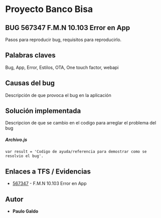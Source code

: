 # Proyecto Banco Bisa

## BUG 567347 F.M.N 10.103 Error en App

Pasos para reproducir bug, requisitos para reproducirlo.

## Palabras claves

Bug, App, Error, Estilos, OTA, One touch factor, webapi

## Causas del bug

Descripción de que provoca el bug en la aplicación

## Solución implementada

Descripcion de que se cambio en el codigo para arreglar el problema del bug

##### Archivo.js
```
var result = 'Codigo de ayuda/referencia para demostrar como se resolvio el bug'.
```
## Enlaces a TFS / Evidencias

* [567347](http://www.dropwizard.io/1.0.2/docs/) - F.M.N 10.103 Error en App

## Autor

* **Paulo Galdo**